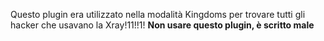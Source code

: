 Questo plugin era utilizzato nella modalità Kingdoms per trovare tutti gli hacker che usavano la Xray!11!!1!
**Non usare questo plugin, è scritto male**
